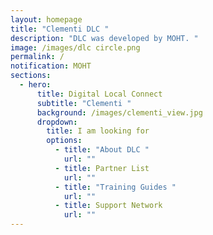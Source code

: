 ```yaml
---
layout: homepage
title: "Clementi DLC "
description: "DLC was developed by MOHT. "
image: /images/dlc circle.png
permalink: /
notification: MOHT
sections:
  - hero:
      title: Digital Local Connect
      subtitle: "Clementi "
      background: /images/clementi_view.jpg
      dropdown:
        title: I am looking for
        options:
          - title: "About DLC "
            url: ""
          - title: Partner List
            url: ""
          - title: "Training Guides "
            url: ""
          - title: Support Network
            url: ""
---
```

